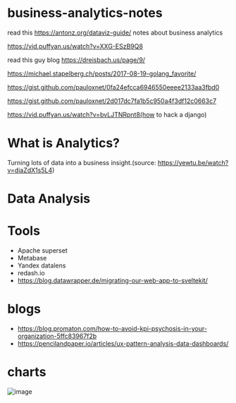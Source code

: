 # business-analytics-notes

read this https://antonz.org/dataviz-guide/
notes about business analytics 

https://vid.puffyan.us/watch?v=XXG-ESzB9Q8

read this guy blog https://dreisbach.us/page/9/

https://michael.stapelberg.ch/posts/2017-08-19-golang_favorite/

https://gist.github.com/pauloxnet/0fa24efcca6946550eeee2133aa3fbd0

https://gist.github.com/pauloxnet/2d017dc7fa1b5c950a4f3df12c0663c7

https://vid.puffyan.us/watch?v=bvLJTNRpnt8(how to hack a django)

# What is Analytics?
Turning lots of data into a business insight.(source: https://yewtu.be/watch?v=diaZdX1s5L4)

# Data Analysis

# Tools
- Apache superset
- Metabase
- Yandex datalens
- redash.io
- https://blog.datawrapper.de/migrating-our-web-app-to-sveltekit/

# blogs

- https://blog.promaton.com/how-to-avoid-kpi-psychosis-in-your-organization-5ffc83967f2b
- https://pencilandpaper.io/articles/ux-pattern-analysis-data-dashboards/

# charts
![image](https://github.com/manish0x0f/business-analytics-notes/assets/140893931/0edc474f-40e9-438d-95af-336618a9c889)
